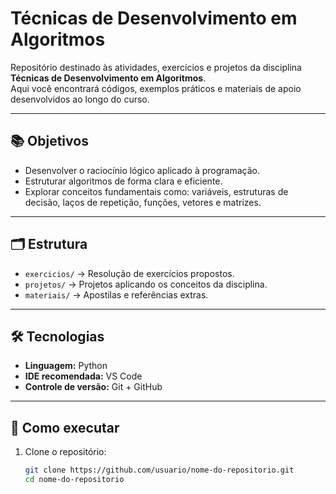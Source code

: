 # Técnicas de Desenvolvimento em Algoritmos

Repositório destinado às atividades, exercícios e projetos da disciplina **Técnicas de Desenvolvimento em Algoritmos**.  
Aqui você encontrará códigos, exemplos práticos e materiais de apoio desenvolvidos ao longo do curso.

---

## 📚 Objetivos
- Desenvolver o raciocínio lógico aplicado à programação.  
- Estruturar algoritmos de forma clara e eficiente.  
- Explorar conceitos fundamentais como: variáveis, estruturas de decisão, laços de repetição, funções, vetores e matrizes.  

---

## 🗂 Estrutura
- `exercicios/` → Resolução de exercícios propostos.  
- `projetos/` → Projetos aplicando os conceitos da disciplina.  
- `materiais/` → Apostilas e referências extras.  

---

## 🛠 Tecnologias
- **Linguagem:** Python  
- **IDE recomendada:** VS Code  
- **Controle de versão:** Git + GitHub  

---


## 🚀 Como executar
1. Clone o repositório:  
   ```bash
   git clone https://github.com/usuario/nome-do-repositorio.git
   cd nome-do-repositorio
